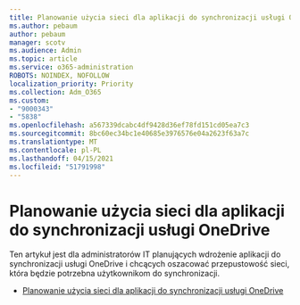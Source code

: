 ```yaml
---
title: Planowanie użycia sieci dla aplikacji do synchronizacji usługi OneDrive
ms.author: pebaum
author: pebaum
manager: scotv
ms.audience: Admin
ms.topic: article
ms.service: o365-administration
ROBOTS: NOINDEX, NOFOLLOW
localization_priority: Priority
ms.collection: Adm_O365
ms.custom:
- "9000343"
- "5838"
ms.openlocfilehash: a567339dcabc4df9428d36ef78fd151cd05ea7c3
ms.sourcegitcommit: 8bc60ec34bc1e40685e3976576e04a2623f63a7c
ms.translationtype: MT
ms.contentlocale: pl-PL
ms.lasthandoff: 04/15/2021
ms.locfileid: "51791998"
---
```

# <a name="network-utilization-planning-for-the-onedrive-sync-app"></a>Planowanie użycia sieci dla aplikacji do synchronizacji usługi OneDrive

Ten artykuł jest dla administratorów IT planujących wdrożenie aplikacji do synchronizacji usługi OneDrive i chcących oszacować przepustowość sieci, która będzie potrzebna użytkownikom do synchronizacji.  

- [Planowanie użycia sieci dla aplikacji do synchronizacji usługi OneDrive](https://docs.microsoft.com/onedrive/network-utilization-planning)